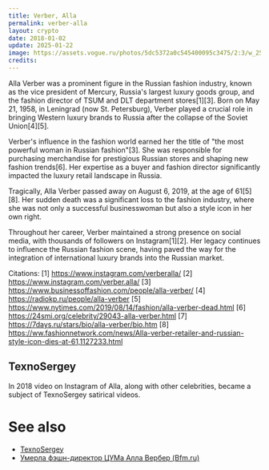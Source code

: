 ```yaml
---
title: Verber, Alla
permalink: verber-alla
layout: crypto
date: 2018-01-02
update: 2025-01-22
image: https://assets.vogue.ru/photos/5dc5372a0c545400095c3475/2:3/w_2560%2Cc_limit/7df6202d4b19972193d920129333992b.jpg
credits:
---
```


Alla Verber was a prominent figure in the Russian fashion industry, known as the vice president of Mercury, Russia's largest luxury goods group, and the fashion director of TSUM and DLT department stores[1][3]. Born on May 21, 1958, in Leningrad (now St. Petersburg), Verber played a crucial role in bringing Western luxury brands to Russia after the collapse of the Soviet Union[4][5].

Verber's influence in the fashion world earned her the title of "the most powerful woman in Russian fashion"[3]. She was responsible for purchasing merchandise for prestigious Russian stores and shaping new fashion trends[6]. Her expertise as a buyer and fashion director significantly impacted the luxury retail landscape in Russia.

Tragically, Alla Verber passed away on August 6, 2019, at the age of 61[5][8]. Her sudden death was a significant loss to the fashion industry, where she was not only a successful businesswoman but also a style icon in her own right.

Throughout her career, Verber maintained a strong presence on social media, with thousands of followers on Instagram[1][2]. Her legacy continues to influence the Russian fashion scene, having paved the way for the integration of international luxury brands into the Russian market.

Citations:
[1] https://www.instagram.com/verberalla/
[2] https://www.instagram.com/verber.alla/
[3] https://www.businessoffashion.com/people/alla-verber/
[4] https://radiokp.ru/people/alla-verber
[5] https://www.nytimes.com/2019/08/14/fashion/alla-verber-dead.html
[6] https://24smi.org/celebrity/29043-alla-verber.html
[7] https://7days.ru/stars/bio/alla-verber/bio.htm
[8] https://ww.fashionnetwork.com/news/Alla-verber-retailer-and-russian-style-icon-dies-at-61,1127233.html

## TexnoSergey

In 2018 video on Instagram of Alla, along with other celebrities, became a subject of TexnoSergey satirical videos.

# See also

+ [TexnoSergey](texnosergey)
+ [Умерла фэшн-директор ЦУМа Алла Вербер (Bfm.ru)](https://www.bfm.ru/news/421244)
